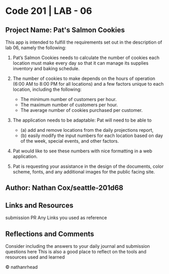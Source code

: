 # Code 201 | LAB - 06

## Project Name: Pat's Salmon Cookies

This app is intended to fulfill the requirements set out in the description of lab 06, namely the following:

1. Pat’s Salmon Cookies needs to calculate the number of cookies each location must make every day so that it can manage its supplies inventory and baking schedule.

2. The number of cookies to make depends on the hours of operation (6:00 AM to 8:00 PM for all locations) and a few factors unique to each location, including the following:

    * The minimum number of customers per hour.
    * The maximum number of customers per hour.
    * The average number of cookies purchased per customer.

3. The application needs to be adaptable: Pat will need to be able to

    * (a) add and remove locations from the daily projections report, 
    * (b) easily modify the input numbers for each location based on day of the week, special events, and other factors. 

4. Pat would like to see these numbers with nice formatting in a web application.

5. Pat is requesting your assistance in the design of the documents, color scheme, fonts, and any additional images for the public facing site.

## Author: Nathan Cox/seattle-201d68

## Links and Resources

submission PR
Any Links you used as reference

## Reflections and Comments

Consider including the answers to your daily journal and submission questions here
This is also a good place to reflect on the tools and resources used and learned

© nathanrhead
